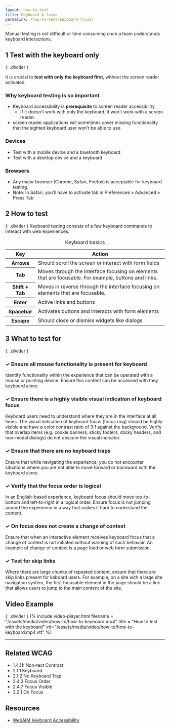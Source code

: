 ```yaml
---
layout: how-to-test
title: Keyboard & focus
permalink: /how-to-test/keyboard-focus/
---
```


Manual testing is not difficult or time consuming once a team understands keyboard interactions.

## <step-number>1</step-number> Test with the keyboard only
{: .divider }

It is crucial to **test with only the keyboard first**, without the screen reader activated.

### Why keyboard testing is so important

- Keyboard accessibility is **prerequisite** to screen reader accessibility. 
  - If it doesn't work with only the keyboard, it won't work with a screen reader.
- screen reader applications will sometimes cover missing functionality that the sighted keyboard user won't be able to use.

### Devices

- Test with a mobile device and a bluetooth keyboard
- Test with a desktop device and a keyboard

### Browsers

- Any major browser (Chrome, Safari, Firefox) is acceptable for keyboard testing.
- Note: In Safari, you'll have to activate tab in Preferences » Advanced » Press Tab

## <step-number>2</step-number> How to test
{: .divider }
Keyboard testing consists of a few keyboard commands to interact with web experiences.

<table class="">
  <caption class="h-delta">
    Keyboard basics
  </caption>
  <thead>
    <th scope="col">
      Key
    </th>
    <th scope="col">
      Action
    </th>
  </thead>
  <tbody>

  <tr>
    <th scope="row">
      <span class="keyboard-key">Arrows</span>
    </th>
    <td>
      Should scroll the screen or interact with form fields
    </td>
  </tr>
  
  <tr>
    <th scope="row">
      <span class="keyboard-key">Tab</span>
    </th>
    <td>
      Moves through the interface focusing on elements that are focusable. For example, buttons and links.
    </td>
  </tr>  

  <tr>
    <th scope="row">
      <span class="keyboard-key">Shift + Tab</span>
    </th>
    <td>
      Moves in reverse through the interface focusing on elements that are focusable.
    </td>
  </tr> 

  <tr>
    <th scope="row">
      <span class="keyboard-key">Enter</span>
    </th>
    <td>
      Active links and buttons
    </td>
  </tr> 

  <tr>
    <th scope="row">
      <span class="keyboard-key">Spacebar</span>
    </th>
    <td>
      Activates buttons and interacts with form elements
    </td>
  </tr> 

  <tr>
    <th scope="row">
      <span class="keyboard-key">Escape</span>
    </th>
    <td>
      Should close or dismiss widgets like dialogs
    </td>
  </tr>  
  
  </tbody>
</table>

## <step-number>3</step-number> What to test for
{: .divider }

<div class="how-to-test-checklist-item">
  <h3>✓ Ensure all mouse functionality is present for keyboard</h3>
  <p>Identify functionality within the experience that can be operated with a mouse or pointing device. Ensure this content can be accessed with they keyboard alone.</p>
</div>

<div class="how-to-test-checklist-item">
  <h3>✓ Ensure there is a highly visible visual indication of keyboard focus</h3>
  <p>Keyboard users need to understand where they are in the interface at all times. The visual indication of keyboard focus (focus ring) should be highly visible and have a color contrast ratio of 3:1 against the background. Verify that overlap items (e.g. cookie banners, sticky footers, sticky headers, and non-modal dialogs) do not obscure the visual indicator. </p>
</div>

<div class="how-to-test-checklist-item">
  <h3>✓ Ensure that there are no keyboard traps</h3>
  <p>Ensure that while navigating the experience, you do not encounter situations where you are not able to move forward or backward with the keyboard alone.</p>
</div>

<div class="how-to-test-checklist-item">
  <h3>✓ Verify that the focus order is logical</h3>
  <p>In an English-based experience, keyboard focus should move top-to-bottom and left-to-right in a logical order. Ensure focus is not jumping around the experience in a way that makes it hard to understand the content.</p>
</div>

<div class="how-to-test-checklist-item">
  <h3>✓ On focus does not create a change of context</h3>
  <p>Ensure that when an interactive element receives keyboard focus that a change of context is not initiated without warning of such behavoir. An example of change of context is a page load or web form submission.</p>
</div>

<div class="how-to-test-checklist-item">
  <h3>✓ Test for skip links</h3>
  <p>Where there are large chunks of repeated content, ensure that there are skip links present for keboard users. For example, on a site with a large site navigation system, the first focusable element in the page should be a link that allows users to jump to the main content of the site.</p>
</div>

## Video Example
{: .divider }
{% include video-player.html filename = "/assets/media/video/how-to/how-to-keyboard.mp4" title = "How to test with the keyboard" vtt="/assets/media/video/how-to/how-to-keyboard.mp4.vtt" %}

<hr>

## Related WCAG
- 1.4.11: Non-text Contrast
- 2.1.1 Keyboard
- 2.1.2 No Keyboard Trap
- 2.4.3 Focus Order
- 2.4.7 Focus Visible
- 3.2.1 On Focus

## Resources
- [WebAIM Keyboard Accessibility](https://webaim.org/techniques/keyboard/)